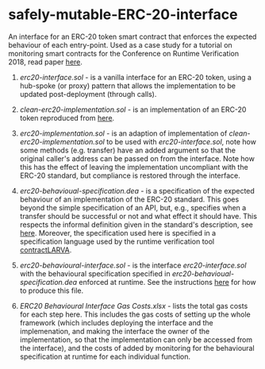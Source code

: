# safely-mutable-ERC-20-interface
An interface for an ERC-20 token smart contract that enforces the expected behaviour of each entry-point. Used as a case study for a tutorial on monitoring smart contracts for the Conference on Runtime Verification 2018, read paper [here](https://www.researchgate.net/publication/327834131_Monitoring_Smart_Contracts_ContractLarva_and_Open_Challenges_Beyond).

1. *erc20-interface.sol* - is a vanilla interface for an ERC-20 token, using a hub-spoke (or proxy) pattern that allows the implementation to be updated post-deployment (through calls).

2. *clean-erc20-implementation.sol* - is an implementation of an ERC-20 token reproduced from [here](https://theethereum.wiki/w/index.php/ERC20_Token_Standard). 

3. *erc20-implementation.sol* - is an adaption of implementation of *clean-erc20-implementation.sol* to be used with *erc20-interface.sol*, note how some methods (e.g. transfer) have an added argument so that the original caller's address can be passed on from the interface. Note how this has the effect of leaving the implementation uncompliant with the ERC-20 standard, but compliance is restored through the interface. 

4. *erc20-behavioual-specification.dea* - is a specification of the expected behaviour of an implementation of the ERC-20 standard. This goes beyond the simple specification of an API, but, e.g., specifies when a transfer should be successful or not and what effect it should have. This respects the informal definition given in the standard's description, see [here](https://theethereum.wiki/w/index.php/ERC20_Token_Standard). Moreover, the specification used here is specified in a specification language used by the runtime verification tool [contractLARVA](https://github.com/gordonpace/contractLarva).

5. *erc20-behavioural-interface.sol* - is the interface *erc20-interface.sol* with the behavioural specification specified in *erc20-behavioual-specification.dea* enforced at runtime. See the instructions [here](https://github.com/gordonpace/contractLarva) for how to produce this file.

6. *ERC20 Behavioural Interface Gas Costs.xlsx* - lists the total gas costs for each step here. This includes the gas costs of setting up the whole framework (which includes deploying the interface and the implemenation, and making the interface the owner of the implementation, so that the implementation can only be accessed from the interface), and the costs of added by monitoring for the behavioural specification at runtime for each individual function.
